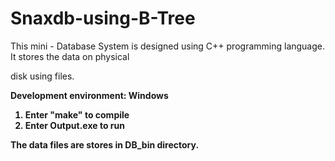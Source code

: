 # Snaxdb-using-B-Tree
This mini - Database System is designed using C++ programming language. It stores the data on physical 

disk using files.<br/>

<b>Development environment: Windows<b/>
1. Enter "make" to compile<br/>
2. Enter Output.exe to run<br/>

The data files are stores in DB_bin directory.
